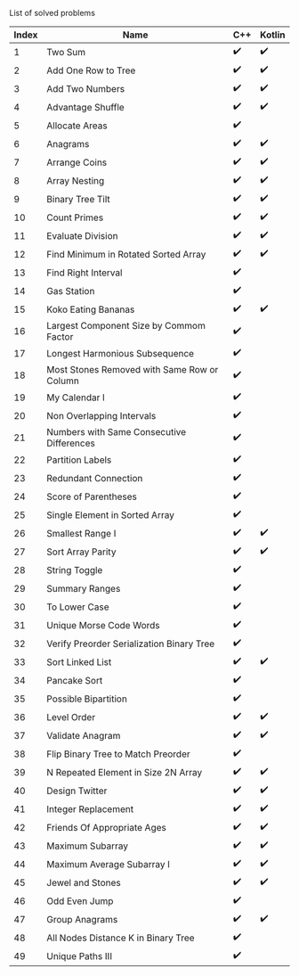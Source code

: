 

List of solved problems

| Index | Name | C++ | Kotlin |
|---|---|---|---|
|1| Two Sum | :heavy_check_mark: | :heavy_check_mark: |
|2| Add One Row to Tree | :heavy_check_mark: | :heavy_check_mark: |
|3| Add Two Numbers | :heavy_check_mark: | :heavy_check_mark: |
|4| Advantage Shuffle | :heavy_check_mark: | :heavy_check_mark: |
|5| Allocate Areas | :heavy_check_mark: |  |
|6| Anagrams | :heavy_check_mark: | :heavy_check_mark: |
|7| Arrange Coins | :heavy_check_mark: | :heavy_check_mark: |
|8| Array Nesting | :heavy_check_mark: | :heavy_check_mark: |
|9| Binary Tree Tilt | :heavy_check_mark: | :heavy_check_mark: |
|10| Count Primes | :heavy_check_mark: | :heavy_check_mark: |
|11| Evaluate Division | :heavy_check_mark: | :heavy_check_mark: |
|12| Find Minimum in Rotated Sorted Array | :heavy_check_mark: | :heavy_check_mark: |
|13| Find Right Interval | :heavy_check_mark: |  |
|14| Gas Station | :heavy_check_mark: |  |
|15| Koko Eating Bananas | :heavy_check_mark: | :heavy_check_mark:  |
|16| Largest Component Size by Commom Factor | :heavy_check_mark: |  |
|17| Longest Harmonious Subsequence | :heavy_check_mark: |  |
|18| Most Stones Removed with Same Row or Column | :heavy_check_mark: |  |
|19| My Calendar I | :heavy_check_mark: |  |
|20| Non Overlapping Intervals | :heavy_check_mark: |  |
|21| Numbers with Same Consecutive Differences | :heavy_check_mark: |  |
|22| Partition Labels | :heavy_check_mark: |  |
|23| Redundant Connection | :heavy_check_mark: |  |
|24| Score of Parentheses | :heavy_check_mark: |  |
|25| Single Element in Sorted Array | :heavy_check_mark: |  |
|26| Smallest Range I | :heavy_check_mark: | :heavy_check_mark: |
|27| Sort Array Parity | :heavy_check_mark: | :heavy_check_mark: |
|28| String Toggle | :heavy_check_mark: |  |
|29| Summary Ranges | :heavy_check_mark: |  |
|30| To Lower Case | :heavy_check_mark: |  |
|31| Unique Morse Code Words | :heavy_check_mark: |  |
|32| Verify Preorder Serialization Binary Tree | :heavy_check_mark: |  |
|33| Sort Linked List | :heavy_check_mark: | :heavy_check_mark: |
|34| Pancake Sort | :heavy_check_mark: |  |
|35| Possible Bipartition | :heavy_check_mark: |  |
|36| Level Order | :heavy_check_mark: | :heavy_check_mark: |
|37| Validate Anagram | :heavy_check_mark: | :heavy_check_mark: |
|38| Flip Binary Tree to Match Preorder | :heavy_check_mark: |  |
|39| N Repeated Element in Size 2N Array | :heavy_check_mark: | :heavy_check_mark: |
|40| Design Twitter | :heavy_check_mark: | :heavy_check_mark: |
|41| Integer Replacement | :heavy_check_mark: | :heavy_check_mark: |
|42| Friends Of Appropriate Ages | :heavy_check_mark: | :heavy_check_mark: |
|43| Maximum Subarray | :heavy_check_mark: | :heavy_check_mark: |
|44| Maximum Average Subarray I| :heavy_check_mark: | :heavy_check_mark:|
|45| Jewel and Stones | :heavy_check_mark: | :heavy_check_mark: |
|46| Odd Even Jump | :heavy_check_mark: | |
|47| Group Anagrams | :heavy_check_mark: | :heavy_check_mark: |
|48| All Nodes Distance K in Binary Tree | :heavy_check_mark: | |
|49| Unique Paths III | :heavy_check_mark: | |
